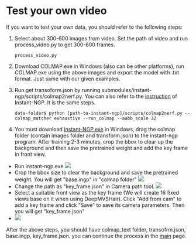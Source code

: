 # Test your own video #
If you want to test your own data, you should refer to the following steps:

1. Select about 300-600 images from video. Set the path of video and run process_video.py to get 300-600 frames.

	`process_video.py `
2. Download COLMAP.exe in Windows (also can be other platforms), run COLMAP.exe using the above images and export the model with .txt format. Just same with our given examples.
3. Run get transoform.json by running submodules/instant-ngp/scripts/colmap2nerf.py. You can also refer to the [instruction](https://github.com/NVlabs/instant-ngp/blob/master/docs/nerf_dataset_tips.md) of Instant-NGP. It is the same steps.
	
	`data-folder$ python [path-to-instant-ngp]/scripts/colmap2nerf.py --colmap_matcher exhaustive --run_colmap --aabb_scale 32`
3. You must download [Instant-NGP.exe](https://github.com/NVlabs/instant-ngp) in Windows, drag the colmap folder (contain images folder and transform.json) to the instant-ngp program. After training 2-3 minutes, crop the bbox to clear up the background and then save the pretrained weight and add the key frame in front view.



- Run instant-ngp.exe
![](fig/instant-ngp.jpg)
- Crop the bbox size to clear the background and save the pretrained weight. You will get "base.ingp" in "colmap folder"
![](fig/crop_save.jpg)
- Change the path as "key_frame.json" in Camera path tool.
![](fig/key_frame.jpg)
- Select a suitable front view as the key frame (We will create 16 fixed views base on it when using DeepMVSHair). Click "Add from cam" to add a key frame and click "Save" to save its camera parameters. Then you will get "key_frame.json"
- ![](fig/add_key_frame_and_save_cam.jpg)

After the above steps, you should have colmap_text folder, transofrm.json, base.ingp, key_frame.json. you can continue the process in the [main](https://github.com/KeyuWu-CS/MonoHair) page.